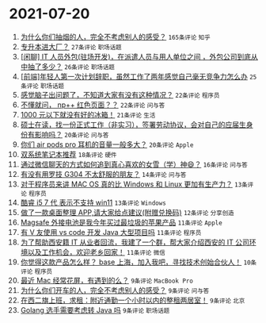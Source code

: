 # 2021-07-20

1. [为什么你们抽烟的人，完全不考虑别人的感受？](https://www.v2ex.com/t/790518) `165条评论` `知乎`
1. [专升本进大厂？](https://www.v2ex.com/t/790613) `27条评论` `职场话题`
1. [[闲聊] IT 人员外包(驻场开发)，在派遣人员与用人单位之间 ，外包公司到底从中抽了多少？](https://www.v2ex.com/t/790563) `26条评论` `职场话题`
1. [[前端]年轻人第一次计划辞职，虽然工作了两年感觉自己毫无竞争力怎么办](https://www.v2ex.com/t/790577) `25条评论` `职场话题`
1. [感觉脑子出问题了，不知道大家有没有这种情况？](https://www.v2ex.com/t/790588) `22条评论` `程序员`
1. [不懂就问， np++ 红色页面？？](https://www.v2ex.com/t/790544) `22条评论` `问与答`
1. [1000 元以下就没有好的冰箱！](https://www.v2ex.com/t/790569) `21条评论` `生活`
1. [硕士在读，找一份正式工作（非实习），签署劳动协议，会对自己的应届生身份有影响吗？](https://www.v2ex.com/t/790554) `20条评论` `问与答`
1. [你们 air pods pro 耳机的音量一般多大？](https://www.v2ex.com/t/790504) `20条评论` `Apple`
1. [双系统笔记本推荐](https://www.v2ex.com/t/790561) `18条评论` `硬件`
1. [通过微信聊天的方式如何追到真心喜欢的女雪（学）神😄？](https://www.v2ex.com/t/790597) `16条评论` `问与答`
1. [有没有用罗技 G304 不太舒服的朋友？](https://www.v2ex.com/t/790551) `14条评论` `问与答`
1. [对于程序员来讲 MAC OS 真的比 Windows 和 Linux 更加有生产力？](https://www.v2ex.com/t/790603) `13条评论` `程序员`
1. [酷睿 i5 7 代 表示不支持 win11](https://www.v2ex.com/t/790599) `13条评论` `Windows`
1. [做了一款桌面整理 APP,请大家给点建议(附赠兑换码)](https://www.v2ex.com/t/790540) `12条评论` `分享创造`
1. [Magsafe 外接电池是我今年买过最垃圾的苹果产品](https://www.v2ex.com/t/790635) `11条评论` `Apple`
1. [有 V 友使用 vs code 开发 Java 大型项目吗](https://www.v2ex.com/t/790624) `11条评论` `程序员`
1. [为了帮助西安籍 IT 从业者回流，我建了一个群，帮大家介绍西安的 IT 公司环境以及工作机会，欢迎老乡回家！](https://www.v2ex.com/t/790567) `11条评论` `微信`
1. [你觉得这款产品怎么样？ base 上海，加入我吧，寻找技术创始合伙人！](https://www.v2ex.com/t/790630) `10条评论` `程序员`
1. [最近 Mac 经常花屏，有遇到的么？](https://www.v2ex.com/t/790581) `9条评论` `MacBook Pro`
1. [为什么你们开车的人，完全不考虑别人的感受？](https://www.v2ex.com/t/790576) `9条评论` `问与答`
1. [在西二旗上班，求租：附近通勤一个小时以内的整租两居室！](https://www.v2ex.com/t/790575) `9条评论` `北京`
1. [Golang 选手需要考虑转 Java 吗](https://www.v2ex.com/t/790527) `9条评论` `职场话题`

